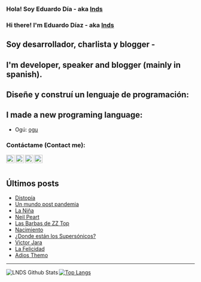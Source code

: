 
### Hola! Soy Eduardo Día - aka [lnds][website]

### Hi there! I'm Eduardo Díaz - aka [lnds][website] 

## Soy desarrollador, charlista y blogger -

## I'm developer, speaker and blogger (mainly in spanish).

## Diseñe y construí un lenguaje de programación:

## I made a new programing language:

- Ogú: [ogu]

### Contáctame (Contact me):

[<img align="left" alt="lnds | Twitter" width="22px" src="https://cdn.jsdelivr.net/npm/simple-icons@v3/icons/twitter.svg">][twitter]

[<img align="left" alt="ediaz | LinkedIn" width="22px" src="https://cdn.jsdelivr.net/npm/simple-icons@v3/icons/linkedin.svg">][linkedin]

[<img align="left" alt="ediaz | Facebook" width="22px" src="https://cdn.jsdelivr.net/npm/simple-icons@v3/icons/facebook.svg">][facebook]


[<img align="left" alt="lnds | Patreon" width="22px" src="https://cdn.jsdelivr.net/npm/simple-icons@v3/icons/ko-fi.svg">][kofi]
<br>
<br>

## Últimos posts

<!-- BLOG-POST-LIST:START -->
- [Distopía](https://www.akarru.com/blog/2020/06/28/distop%C3%ADa/)
- [Un mundo post pandemia](https://www.akarru.com/blog/2020/03/14/un-mundo-post-pandemia/)
- [La Niña](https://www.akarru.com/blog/2020/02/16/la-nina-relato/)
- [Neil Peart](https://www.akarru.com/blog/2020/01/11/neil-peart/)
- [Las Barbas de ZZ Top](https://www.akarru.com/blog/2013/04/14/las-barbas-de-zz-top/)
- [Nacimiento](https://www.akarru.com/blog/2012/12/25/nacimiento/)
- [¿Donde están los Supersónicos?](https://www.akarru.com/blog/2012/09/25/donde-estan-los-supersonicos/)
- [Victor Jara](https://www.akarru.com/blog/2012/09/16/victor-jara/)
- [La Felicidad](https://www.akarru.com/blog/2012/07/29/la-felicidad/)
- [Adios Themo](https://www.akarru.com/blog/2012/07/24/adios-themo/)
<!-- BLOG-POST-LIST:END -->


---

<img align="left" alt="LNDS  Github Stats" src="https://github-readme-stats.vercel.app/api?username=lnds&show_icons=true&hide_border=true" />


[![Top Langs](https://github-readme-stats.vercel.app/api/top-langs/?username=lnds)](https://github.com/anuraghazra/github-readme-stats)

[website]: https://lnds.net/
[website]: https://programando.org/
[website]: https://akarru.com/
[twitter]: https://twitter.com/lnds
[linkedin]: https://www.linkedin.com/in/ediaz/
[facebook]: https://www.facebook.com/EduardoDiazCortes
[kofi]: https://ko-fi.com/lnds

[ogu]: https://github.com/ogu-lang
